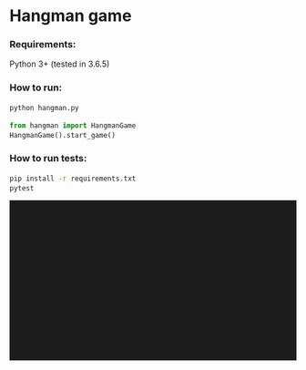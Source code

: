 # Hangman game

### Requirements:
Python 3+ (tested in 3.6.5)

### How to run:
```bash
python hangman.py
```

```python
from hangman import HangmanGame
HangmanGame().start_game()
```

### How to run tests:
```bash
pip install -r requirements.txt
pytest
```
![Games recorded](hangman.svg)
